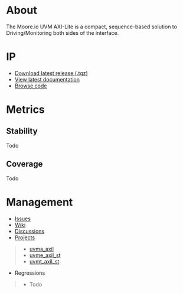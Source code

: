# About
The Moore.io UVM AXI-Lite is a compact, sequence-based solution to Driving/Monitoring both sides of the interface.

# IP
* [Download latest release (.tgz)](Todo)
* [View latest documentation](Todo)
* [Browse code](https://github.com/Datum-Technology-Corporation/uvma_axil)

# Metrics
## Stability
Todo

## Coverage
Todo

# Management
* [Issues](https://github.com/Datum-Technology-Corporation/uvma_axil/issues)
* [Wiki](https://github.com/Datum-Technology-Corporation/uvma_axil/wiki)
* [Discussions](https://github.com/Datum-Technology-Corporation/uvma_axil/discussions)
* [Projects](https://github.com/Datum-Technology-Corporation/uvma_axil/projects)
> * [uvma_axil](https://github.com/Datum-Technology-Corporation/uvma_axil/projects/1)
> * [uvme_axil_st](https://github.com/Datum-Technology-Corporation/uvma_axil/projects/2)
> * [uvmt_axil_st](https://github.com/Datum-Technology-Corporation/uvma_axil/projects/3)
* Regressions
> * Todo

